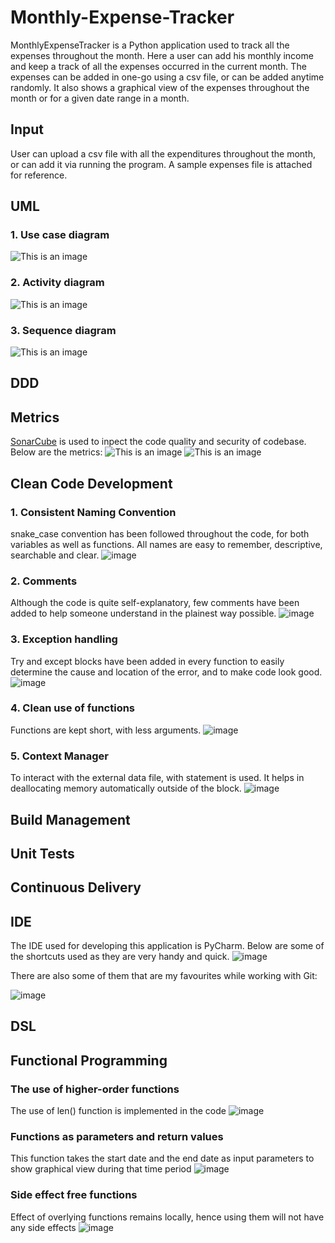 # Monthly-Expense-Tracker
MonthlyExpenseTracker is a Python application used to track all the expenses throughout the month.
Here a user can add his monthly income and keep a track of all the expenses occurred in the current month.
The expenses can be added in one-go using a csv file, or can be added anytime randomly.
It also shows a graphical view of the expenses throughout the month or for a given date range in a month.

## Input
User can upload a csv file with all the expenditures throughout the month, or can add it via running the program.
A sample expenses file is attached for reference.

## UML
### 1. Use case diagram
![This is an image](https://github.com/NiloBaig/Monthly-Expense-Tracker/blob/main/Use%20case%20diagram.png)
### 2. Activity diagram
![This is an image](https://github.com/NiloBaig/Monthly-Expense-Tracker/blob/main/Activity%20diagram.png)
### 3. Sequence diagram
![This is an image](https://github.com/NiloBaig/Monthly-Expense-Tracker/blob/main/Sequence%20diagram.png)

## DDD
## Metrics
[SonarCube](https://sonarcloud.io/project/overview?id=NiloBaig_Monthly-Expense-Tracker) is used to inpect the code quality and security of codebase.
  Below are the metrics:
![This is an image](https://github.com/NiloBaig/Monthly-Expense-Tracker/blob/main/Sonarcube2.PNG)
![This is an image](https://github.com/NiloBaig/Monthly-Expense-Tracker/blob/main/Sonarcube1.PNG)

## Clean Code Development
### 1. Consistent Naming Convention
snake_case convention has been followed throughout the code, for both variables as well as functions. All names are easy to remember, descriptive, searchable and clear.
![image](https://user-images.githubusercontent.com/99265854/153726108-9f4e0f53-ffde-4d35-ab6a-fa110e04e745.png)
### 2. Comments
Although the code is quite self-explanatory, few comments have been added to help someone understand in the plainest way possible.
![image](https://user-images.githubusercontent.com/99265854/153726211-52e9b8b9-ceb0-405b-afff-7c4fe954240b.png)
### 3. Exception handling
Try and except blocks have been added in every function to easily determine the cause and location of the error, and to make code look good.
![image](https://user-images.githubusercontent.com/99265854/153726226-3faa820e-0867-456f-85ed-f21a454ceee4.png)
### 4. Clean use of functions
Functions are kept short, with less arguments.
![image](https://user-images.githubusercontent.com/99265854/153726243-ab9c9f36-676a-4b1a-81cf-d3e5465d44b3.png)
### 5. Context Manager
To interact with the external data file, with statement is used. It helps in deallocating memory automatically outside of the block.
![image](https://user-images.githubusercontent.com/99265854/153726281-4b767909-af21-43dc-9def-a83d2fd7ba14.png)
## Build Management
## Unit Tests
## Continuous Delivery
## IDE
The IDE used for developing this application is PyCharm. Below are some of the shortcuts used as they are very handy and quick.
![image](https://user-images.githubusercontent.com/99265854/153722374-307776e8-4d11-48ce-9ede-752d23aeb750.png)

There are also some of them that are my favourites while working with Git:

![image](https://user-images.githubusercontent.com/99265854/153722483-c16bae5e-df5d-4557-9617-8f205ea086c9.png)
## DSL
## Functional Programming
### The use of higher-order functions
The use of len() function is implemented in the code
![image](https://user-images.githubusercontent.com/99265854/153726830-fc5b9086-27af-4650-920e-5496a538d32e.png)
### Functions as parameters and return values
This function takes the start date and the end date as input parameters to show graphical view during that time period
![image](https://user-images.githubusercontent.com/99265854/153726877-45c01430-3c0e-4ff4-afbd-43029e8d95c2.png)
### Side effect free functions
Effect of overlying functions remains locally, hence using them will not have any side effects
![image](https://user-images.githubusercontent.com/99265854/153726931-c46db30b-3bd1-44f5-ad83-1e487386822f.png)
